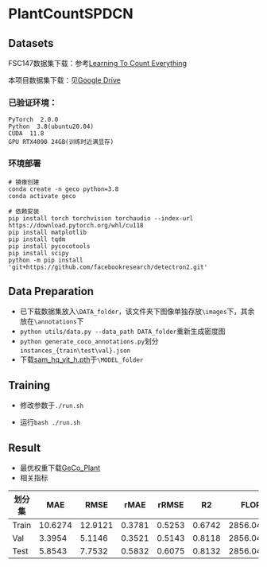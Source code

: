 # PlantCountSPDCN

## Datasets

FSC147数据集下载：参考<a href="https://github.com/cvlab-stonybrook/LearningToCountEverything/tree/master" title="Learning To Count Everything">Learning To Count Everything</a>

本项目数据集下载：见[Google Drive](https://drive.google.com/drive/folders/18QmVV1Yxm3cWzVoxtLsw0fQFtk1zcI8j?usp=sharing)


### 已验证环境：

```
PyTorch  2.0.0
Python  3.8(ubuntu20.04)
CUDA  11.8
GPU RTX4090 24GB(训练时近满显存)
```

### 环境部署

```
# 镜像创建
conda create -n geco python=3.8
conda activate geco

# 依赖安装
pip install torch torchvision torchaudio --index-url https://download.pytorch.org/whl/cu118
pip install matplotlib
pip install tqdm
pip install pycocotools
pip install scipy
python -m pip install 'git+https://github.com/facebookresearch/detectron2.git'
```

## Data Preparation

* 已下载数据集放入`\DATA_folder`，该文件夹下图像单独存放`\images`下，其余放在`\annotations`下
* `python utils/data.py --data_path DATA_folder`重新生成密度图
* `python generate_coco_annotations.py`划分`instances_{train\test\val}.json`
* 下载[sam_hq_vit_h.pth](https://drive.google.com/file/d/1qobFYrI4eyIANfBSmYcGuWRaSIXfMOQ8/view?usp=sharing)于`\MODEL_folder`

## Training

* 修改参数于`./run.sh`

* 运行`bash ./run.sh`

## Result 

* 最优权重下载[GeCo_Plant](https://pan.quark.cn/s/02046fd26c17)
* 相关指标

| 划分集 | MAE    | RMSE   | rMAE   | rRMSE  | R2     | FLOPs        |
|--------|--------|--------|--------|--------|--------|--------------|
| Train  | 10.6274| 12.9121| 0.3781 | 0.5253 | 0.6742 | 2856.0426G   |
| Val    | 3.3954 | 5.1146 | 0.3521 | 0.5143 | 0.8118 | 2856.0426G   |
| Test   | 5.8543 | 7.7532 | 0.5832 | 0.6075 | 0.8132 | 2856.0426G   |